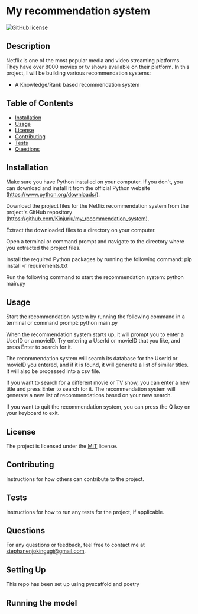 
# My recommendation system

[![GitHub license](https://img.shields.io/badge/license-MIT-blue.svg)](https://github.com/your/your-project/blob/master/LICENSE)

## Description

Netflix is one of the most popular media and video streaming platforms. They have over 8000 movies or tv shows available on their platform. In this project, I will be building various recommendation systems:
* A Knowledge/Rank based recommendation system

## Table of Contents

- [Installation](#installation)
- [Usage](#usage)
- [License](#license)
- [Contributing](#contributing)
- [Tests](#tests)
- [Questions](#questions)

## Installation

Make sure you have Python installed on your computer. If you don't, you can download and install it from the official Python website (https://www.python.org/downloads/).

Download the project files for the Netflix recommendation system from the project's GitHub repository (https://github.com/Kinjuriu/my_recommendation_system).

Extract the downloaded files to a directory on your computer.

Open a terminal or command prompt and navigate to the directory where you extracted the project files.

Install the required Python packages by running the following command:
pip install -r requirements.txt

Run the following command to start the recommendation system:
python main.py


## Usage

Start the recommendation system by running the following command in a terminal or command prompt:
python main.py

When the recommendation system starts up, it will prompt you to enter a UserID or a movieID. Try entering a UserId or movieID that you like, and press Enter to search for it. 

The recommendation system will search its database for the UserId or movieID you entered, and if it is found, it will generate a list of similar titles. It will also be processed into a csv file.

If you want to search for a different movie or TV show, you can enter a new title and press Enter to search for it. The recommendation system will generate a new list of recommendations based on your new search.

If you want to quit the recommendation system, you can press the Q key on your keyboard to exit.

## License

The project is licensed under the [MIT](https://opensource.org/licenses/MIT) license.

## Contributing

Instructions for how others can contribute to the project.

## Tests

Instructions for how to run any tests for the project, if applicable.

## Questions

For any questions or feedback, feel free to contact me at [stephanenjokingugi@gmail.com](mailto:stephanenjokingugi@gmail.com).

## Setting Up
This repo has been set up using pyscaffold and poetry

## Running the model
